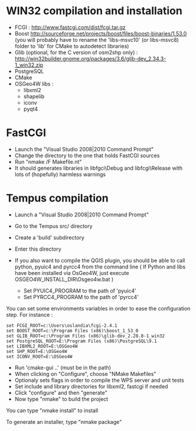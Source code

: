 WIN32 compilation and installation
==================================

- FCGI : http://www.fastcgi.com/dist/fcgi.tar.gz
- Boost http://sourceforge.net/projects/boost/files/boost-binaries/1.53.0
(you will probably have to rename the 'libs-msvc10' (or libs-msvc8) folder to 'lib' for CMake to autodetect libraries)
- Glib (optional, for the C version of osm2shp only) : http://win32builder.gnome.org/packages/3.6/glib-dev_2.34.3-1_win32.zip
- PostgreSQL
- CMake
- OSGeo4W libs :
  - libxml2
  - shapelib
  - iconv
  - pyqt4

FastCGI
=======

- Launch the "Visual Studio 2008|2010 Command Prompt"
- Change the directory to the one that holds FastCGI sources
- Run "nmake /F Makefile.nt"
- It should generates libraries in libfgci\Debug and libfcgi\Release with lots of (hopefully) harmless warnings

Tempus compilation
==================

- Launch a "Visual Studio 2008|2010 Command Prompt"
- Go to the Tempus src/ directory
- Create a 'build' subdirectory
- Enter this directory

- If you also want to compile the QGIS plugin, you should be able to call python, pyuic4 and pyrcc4 from the command line
( If Python and libs have been installed via OsGeo4W, just execute OSGEO4W_INSTALL_DIR\Osgeo4w.bat )
  - Set PYUIC4_PROGRAM to the path of 'pyuic4'
  - Set PYRCC4_PROGRAM to the path of 'pyrcc4'

You can set some environments variables in order to ease the configuration step.
For instance :

```
set FCGI_ROOT=c:\Users\oslandia\fcgi-2.4.1
set BOOST_ROOT=c:\Program Files (x86)\boost_1_53_0
set GLIB_ROOT=c:\Program Files (x86)\glib-dev_2.28.8-1_win32
set PostgreSQL_ROOT=E:\Program Files (x86)\PostgreSQL\9.1
set LIBXML2_ROOT=E:\OSGeo4W
set SHP_ROOT=E:\OSGeo4W
set ICONV_ROOT=E:\OSGeo4W
```

- Run 'cmake-gui ..' (must be in the path)
- When clicking on "Configure", choose "NMake Makefiles"
- Optionaly sets flags in order to compile the WPS server and unit tests
- Set include and library directories for libxml2, fastcgi if needed
- Click "configure" and then "generate"
- Now type "nmake" to build the project

You can type "nmake install" to install

To generate an installer, type "nmake package"
